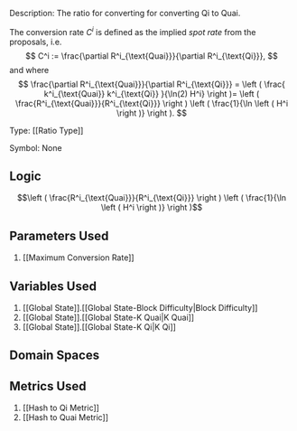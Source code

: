 Description: The ratio for converting for converting Qi to Quai.

The conversion rate $C^i$ is defined as the implied _spot rate_ from the proposals, i.e.
$$
  C^i := \frac{\partial R^i_{\text{Quai}}}{\partial R^i_{\text{Qi}}},
$$
and where
$$
  \frac{\partial R^i_{\text{Quai}}}{\partial R^i_{\text{Qi}}} = \left ( \frac{ k^i_{\text{Quai}} k^i_{\text{Qi}}   }{\ln(2) H^i} \right )= \left ( \frac{R^i_{\text{Quai}}}{R^i_{\text{Qi}}} \right ) \left ( \frac{1}{\ln \left ( H^i \right )} \right ).
$$

Type: [[Ratio Type]]

Symbol: None

## Logic
$$\left ( \frac{R^i_{\text{Quai}}}{R^i_{\text{Qi}}} \right ) \left ( \frac{1}{\ln \left ( H^i \right )} \right )$$

## Parameters Used
1. [[Maximum Conversion Rate]]

## Variables Used
1. [[Global State]].[[Global State-Block Difficulty|Block Difficulty]]
2. [[Global State]].[[Global State-K Quai|K Quai]]
3. [[Global State]].[[Global State-K Qi|K Qi]]

## Domain Spaces
## Metrics Used
1. [[Hash to Qi Metric]]
2. [[Hash to Quai Metric]]
